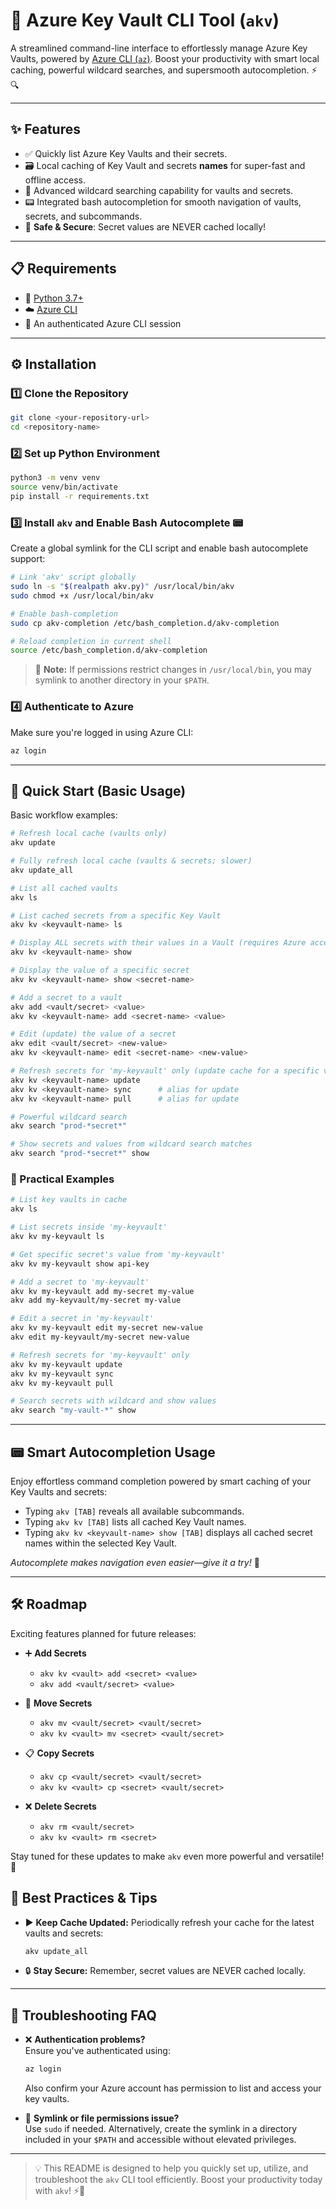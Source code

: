 # 🚀 Azure Key Vault CLI Tool (`akv`)

A streamlined command-line interface to effortlessly manage Azure Key Vaults, powered by [Azure CLI (`az`)](https://docs.microsoft.com/cli/azure/install-azure-cli). Boost your productivity with smart local caching, powerful wildcard searches, and supersmooth autocompletion. ⚡️🔍

---

## ✨ Features

- ✅ Quickly list Azure Key Vaults and their secrets.
- 🗃️ Local caching of Key Vault and secrets **names** for super-fast and offline access.
- 🔎 Advanced wildcard searching capability for vaults and secrets.
- 📟 Integrated bash autocompletion for smooth navigation of vaults, secrets, and subcommands.
- 🔐 **Safe & Secure**: Secret values are NEVER cached locally!

---

## 📋 Requirements

- 🐍 [Python 3.7+](https://www.python.org/downloads/)
- ☁️ [Azure CLI](https://docs.microsoft.com/cli/azure/install-azure-cli)
- 🔑 An authenticated Azure CLI session

---

## ⚙️ Installation

### 1️⃣ Clone the Repository

```bash
git clone <your-repository-url>
cd <repository-name>
```

### 2️⃣ Set up Python Environment

```bash
python3 -m venv venv
source venv/bin/activate
pip install -r requirements.txt
```

### 3️⃣ Install `akv` and Enable Bash Autocomplete 📟

Create a global symlink for the CLI script and enable bash autocomplete support:

```bash
# Link 'akv' script globally
sudo ln -s "$(realpath akv.py)" /usr/local/bin/akv
sudo chmod +x /usr/local/bin/akv

# Enable bash-completion
sudo cp akv-completion /etc/bash_completion.d/akv-completion

# Reload completion in current shell
source /etc/bash_completion.d/akv-completion
```

> 📝 **Note:** If permissions restrict changes in `/usr/local/bin`, you may symlink to another directory in your `$PATH`.

### 4️⃣ Authenticate to Azure

Make sure you're logged in using Azure CLI:

```bash
az login
```

---

## 🚩 Quick Start (Basic Usage)

Basic workflow examples:

```bash
# Refresh local cache (vaults only)
akv update

# Fully refresh local cache (vaults & secrets; slower)
akv update_all

# List all cached vaults
akv ls

# List cached secrets from a specific Key Vault
akv kv <keyvault-name> ls

# Display ALL secrets with their values in a Vault (requires Azure access)
akv kv <keyvault-name> show

# Display the value of a specific secret
akv kv <keyvault-name> show <secret-name>

# Add a secret to a vault
akv add <vault/secret> <value>
akv kv <keyvault-name> add <secret-name> <value>

# Edit (update) the value of a secret
akv edit <vault/secret> <new-value>
akv kv <keyvault-name> edit <secret-name> <new-value>

# Refresh secrets for 'my-keyvault' only (update cache for a specific vault)
akv kv <keyvault-name> update
akv kv <keyvault-name> sync      # alias for update
akv kv <keyvault-name> pull      # alias for update

# Powerful wildcard search
akv search "prod-*secret*"

# Show secrets and values from wildcard search matches
akv search "prod-*secret*" show
```

### 📖 Practical Examples

```bash
# List key vaults in cache
akv ls

# List secrets inside 'my-keyvault'
akv kv my-keyvault ls

# Get specific secret's value from 'my-keyvault'
akv kv my-keyvault show api-key

# Add a secret to 'my-keyvault'
akv kv my-keyvault add my-secret my-value
akv add my-keyvault/my-secret my-value

# Edit a secret in 'my-keyvault'
akv kv my-keyvault edit my-secret new-value
akv edit my-keyvault/my-secret new-value

# Refresh secrets for 'my-keyvault' only
akv kv my-keyvault update
akv kv my-keyvault sync
akv kv my-keyvault pull

# Search secrets with wildcard and show values
akv search "my-vault-*" show
```

---

## 📟 Smart Autocompletion Usage

Enjoy effortless command completion powered by smart caching of your Key Vaults and secrets:

- Typing `akv [TAB]` reveals all available subcommands.
- Typing `akv kv [TAB]` lists all cached Key Vault names.
- Typing `akv kv <keyvault-name> show [TAB]` displays all cached secret names within the selected Key Vault.

*Autocomplete makes navigation even easier—give it a try!* 🚀

---
## 🛠️ Roadmap

Exciting features planned for future releases:

- ➕ **Add Secrets**  
    - `akv kv <vault> add <secret> <value>`  
    - `akv add <vault/secret> <value>`  

- 🔀 **Move Secrets**  
    - `akv mv <vault/secret> <vault/secret>`  
    - `akv kv <vault> mv <secret> <vault/secret>`  

- 📋 **Copy Secrets**  
    - `akv cp <vault/secret> <vault/secret>`  
    - `akv kv <vault> cp <secret> <vault/secret>`  

- ❌ **Delete Secrets**  
    - `akv rm <vault/secret>`  
    - `akv kv <vault> rm <secret>`  

Stay tuned for these updates to make `akv` even more powerful and versatile! 🚀

## 📌 Best Practices & Tips

- ▶️ **Keep Cache Updated:** Periodically refresh your cache for the latest vaults and secrets:
  ```sh
  akv update_all
  ```

- 🔒 **Stay Secure:** Remember, secret values are NEVER cached locally.

---

## 📡 Troubleshooting FAQ

- ❌ **Authentication problems?**  
  Ensure you've authenticated using:
  ```sh
  az login
  ```
  Also confirm your Azure account has permission to list and access your key vaults.

- 🚧 **Symlink or file permissions issue?**  
  Use `sudo` if needed. Alternatively, create the symlink in a directory included in your `$PATH` and accessible without elevated privileges.

---

> 💡 This README is designed to help you quickly set up, utilize, and troubleshoot the `akv` CLI tool efficiently. Boost your productivity today with `akv`! ⚡️🔑
